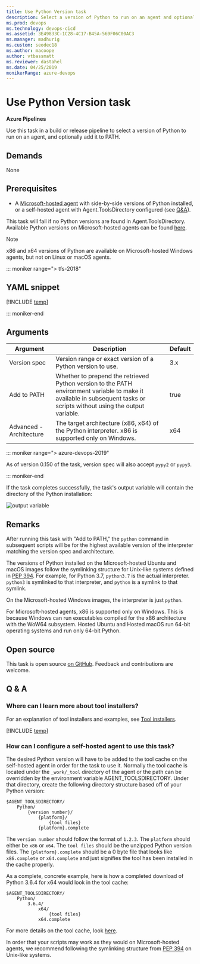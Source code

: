 ```yaml
---
title: Use Python Version task
description: Select a version of Python to run on an agent and optionally add it to PATH
ms.prod: devops
ms.technology: devops-cicd
ms.assetid: 3E49833C-1C28-4C17-B45A-569F06C00AC3
ms.manager: madhurig
ms.custom: seodec18
ms.author: macoope
author: vtbassmatt
ms.reviewer: dastahel
ms.date: 04/25/2019
monikerRange: azure-devops
---
```


# Use Python Version task

**Azure Pipelines**

Use this task in a build or release pipeline to select a version of Python to run on an agent, and optionally add it to PATH.

## Demands

None

## Prerequisites

* A [Microsoft-hosted agent](../../agents/hosted.md#software) with side-by-side versions of Python installed, or a self-hosted agent with Agent.ToolsDirectory configured (see [Q&A](#how-can-i-configure-a-self-hosted-agent-to-use-this-task)).

This task will fail if no Python versions are found in Agent.ToolsDirectory. Available Python versions on Microsoft-hosted agents can be found [here](../../agents/hosted.md#software).

> [!Note]
> x86 and x64 versions of Python are available on Microsoft-hosted Windows agents, but not on Linux or macOS agents.

::: moniker range="> tfs-2018"

## YAML snippet

[!INCLUDE [temp](../includes/yaml/UsePythonVersionV0.md)]

::: moniker-end

## Arguments

| Argument | Description | Default |
|----------|-------------|---------|
| Version spec | Version range or exact version of a Python version to use. | 3.x |
| Add to PATH | Whether to prepend the retrieved Python version to the PATH environment variable to make it available in subsequent tasks or scripts without using the output variable. | true |
| Advanced - Architecture | The target architecture (x86, x64) of the Python interpreter. x86 is supported only on Windows. | x64 |

::: moniker range="> azure-devops-2019"

As of version 0.150 of the task, version spec will also accept `pypy2` or `pypy3`.

::: moniker-end

If the task completes successfully, the task's output variable will contain the directory of the Python installation:

![output variable](media/use_python_version_output_variable.png)

## Remarks

After running this task with "Add to PATH," the `python` command in subsequent scripts will be for the highest available version of the interpreter matching the version spec and architecture.

The versions of Python installed on the Microsoft-hosted Ubuntu and macOS images follow the symlinking structure for Unix-like systems defined in [PEP 394](https://www.python.org/dev/peps/pep-0394/).
For example, for Python 3.7, `python3.7` is the actual interpreter.
`python3` is symlinked to that interpreter, and `python` is a symlink to that symlink.

On the Microsoft-hosted Windows images, the interpreter is just `python`.

For Microsoft-hosted agents, x86 is supported only on Windows.
This is because Windows can run executables compiled for the x86 architecture with the WoW64 subsystem.
Hosted Ubuntu and Hosted macOS run 64-bit operating systems and run only 64-bit Python.

## Open source

This task is open source [on GitHub](https://github.com/Microsoft/azure-pipelines-tasks). Feedback and contributions are welcome.

## Q & A
<!-- BEGINSECTION class="md-qanda" -->

### Where can I learn more about tool installers?

For an explanation of tool installers and examples, see [Tool installers](../../process/tasks.md#tool-installers).

[!INCLUDE [temp](../../includes/qa-agents.md)]

### How can I configure a self-hosted agent to use this task?

The desired Python version will have to be added to the tool cache on the self-hosted agent in order for the task to use it. Normally the tool cache is located under the `_work/_tool` directory of the agent or the path can be overridden by the environment variable AGENT_TOOLSDIRECTORY. Under that directory, create the following directory structure based off of your Python version:

```
$AGENT_TOOLSDIRECTORY/
    Python/
        {version number}/
            {platform}/
                {tool files}
            {platform}.complete
```

The `version number` should follow the format of `1.2.3`. 
The `platform` should either be `x86` or `x64`.
The `tool files` should be the unzipped Python version files.
The `{platform}.complete` should be a 0 byte file that looks like `x86.complete` or `x64.complete` and just signifies the tool has been installed in the cache properly.

As a complete, concrete example, here is how a completed download of Python 3.6.4 for x64 would look in the tool cache:

```
$AGENT_TOOLSDIRECTORY/
    Python/
        3.6.4/
            x64/
                {tool files}
            x64.complete
```

For more details on the tool cache, look [here](https://github.com/Microsoft/vsts-task-tool-lib/blob/master/docs/overview.md#tool-cache).

In order that your scripts may work as they would on Microsoft-hosted agents, we recommend following the symlinking structure from [PEP 394](https://www.python.org/dev/peps/pep-0394/) on Unix-like systems.

<!-- ENDSECTION -->
